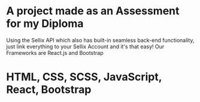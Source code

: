 # A project made as an Assessment for my Diploma

Using the Sellix API which also has built-in seamless back-end functionality, just link everything to your Sellix Account and it's that easy!
Our Frameworks are React.js and Bootstrap

# HTML, CSS, SCSS, JavaScript, React, Bootstrap
